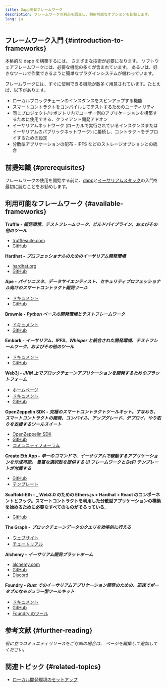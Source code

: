 ```yaml
---
title: Dapp開発フレームワーク
description: フレームワークの利点を調査し、利用可能なオプションを比較します。
lang: ja
---
```


## フレームワーク入門 {#introduction-to-frameworks}

本格的な dapp を構築するには、 さまざまな技術が必要になります。 ソフトウェアフレームワークには、必要な機能の多くが含まれています。 あるいは、好きなツールで作業できるように簡単なプラグインシステムが備わっています。

フレームワークには、すぐに使用できる機能が数多く用意されています。たとえば、以下があります。

- ローカルブロックチェーンのインスタンスをスピンアップする機能
- スマートコントラクトをコンパイルしてテストするためのユーティリティ
- 同じプロジェクト/リポジトリ内でユーザー側のアプリケーションを構築するために使用できる、クライアント開発アドオン
- イーサリアムネットワーク (ローカルで実行されているインスタンスまたはイーサリアムのパブリックネットワーク) に接続し、コントラクトをデプロイするための設定
- 分散型アプリケーションの配布 - IPFS などのストレージオプションとの統合

## 前提知識 {#prerequisites}

フレームワークの使用を開始する前に、[dapp](/developers/docs/dapps/)と[イーサリアムスタック](/developers/docs/ethereum-stack/)の入門を最初に読むことをお勧めします。

## 利用可能なフレームワーク {#available-frameworks}

**Truffle -** **_開発環境、テストフレームワーク、ビルドパイプライン、およびその他のツール_**

- [trufflesuite.com](https://www.trufflesuite.com/)
- [GitHub](https://github.com/trufflesuite/truffle)

**Hardhat -** **_プロフェッショナルのためのイーサリアム開発環境_**

- [hardhat.org](https://hardhat.org)
- [GitHub](https://github.com/nomiclabs/hardhat)

**Ape -** **_パイソニスタ、データサイエンティスト、セキュリティプロフェッショナル向けのスマートコントラクト開発ツール_**

- [ドキュメント](https://docs.apeworx.io/ape/stable/)
- [GitHub](https://github.com/ApeWorX/ape)

**Brownie -** **_Python ベースの開発環境とテストフレームワーク_**

- [ドキュメント](https://eth-brownie.readthedocs.io/en/latest/)
- [GitHub](https://github.com/eth-brownie/brownie)

**Embark -** **_イーサリアム、IPFS、Whisper と統合された開発環境、テストフレームワーク、およびその他のツール_**

- [ドキュメント](https://embark.status.im/docs/)
- [GitHub](https://github.com/embark-framework/embark)

**Web3j -** **_JVM 上でブロックチェーンアプリケーションを開発するためのプラットフォーム_**

- [ホームページ](https://www.web3labs.com/web3j-sdk)
- [ドキュメント](https://docs.web3j.io)
- [GitHub](https://github.com/web3j/web3j)

**OpenZeppelin SDK -** **_究極のスマートコントラクトツールキット。すなわち、スマートコントラクトの開発、コンパイル、アップグレード、デプロイ、やり取りを支援するツールスイート_**

- [OpenZeppelin SDK](https://openzeppelin.com/sdk/)
- [GitHub](https://github.com/OpenZeppelin/openzeppelin-sdk)
- [コミュニティフォーラム](https://forum.openzeppelin.com/c/support/17)

**Create Eth App -** **_単一のコマンドで、イーサリアムで稼動するアプリケーションを作成可能。 豊富な選択肢を提供する UI フレームワークと DeFi テンプレートが付属する_**

- [GitHub](https://github.com/paulrberg/create-eth-app)
- [テンプレート](https://github.com/PaulRBerg/create-eth-app/tree/develop/templates)

**Scaffold-Eth -** **_ Web3.0 のための Ethers.js + Hardhat + React のコンポーネントとフック。スマートコントラクトを利用した分散型アプリケーションの構築を始めるために必要なすべてのものがそろっている_**

- [GitHub](https://github.com/austintgriffith/scaffold-eth)

**The Graph -** **_ブロックチェーンデータのクエリを効率的に行える_**

- [ウェブサイト](https://thegraph.com/)
- [チュートリアル](/developers/tutorials/the-graph-fixing-web3-data-querying/)

**Alchemy -** **_イーサリアム開発プラットホーム_**

- [alchemy.com](https://www.alchemy.com/)
- [GitHub](https://github.com/alchemyplatform)
- [Discord](https://discord.com/invite/A39JVCM)

**Foundry -** **_Rust でのイーサリアムアプリケーション開発のための、迅速でポータブルなモジュラー型ツールキット_**

- [ドキュメント](https://book.getfoundry.sh/)
- [GitHub](https://github.com/gakonst/foundry/)
- [Foundry のツール](https://github.com/crisgarner/awesome-foundry)

## 参考文献 {#further-reading}

_役に立つコミュニティリソースをご存知の場合は、 ページを編集して追加してください。_

## 関連トピック {#related-topics}

- [ローカル開発環境のセットアップ](/developers/local-environment/)
